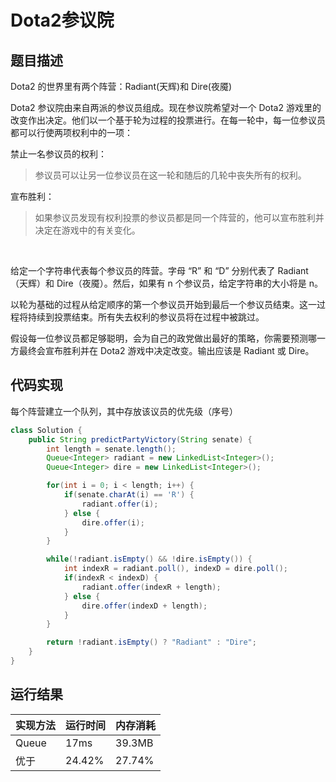 Dota2参议院
===
题目描述
---
Dota2 的世界里有两个阵营：Radiant(天辉)和 Dire(夜魇)

Dota2 参议院由来自两派的参议员组成。现在参议院希望对一个 Dota2 游戏里的改变作出决定。他们以一个基于轮为过程的投票进行。在每一轮中，每一位参议员都可以行使两项权利中的一项：

禁止一名参议员的权利：

>参议员可以让另一位参议员在这一轮和随后的几轮中丧失所有的权利。

宣布胜利：

>如果参议员发现有权利投票的参议员都是同一个阵营的，他可以宣布胜利并决定在游戏中的有关变化。

 

给定一个字符串代表每个参议员的阵营。字母 “R” 和 “D” 分别代表了 Radiant（天辉）和 Dire（夜魇）。然后，如果有 n 个参议员，给定字符串的大小将是 n。

以轮为基础的过程从给定顺序的第一个参议员开始到最后一个参议员结束。这一过程将持续到投票结束。所有失去权利的参议员将在过程中被跳过。

假设每一位参议员都足够聪明，会为自己的政党做出最好的策略，你需要预测哪一方最终会宣布胜利并在 Dota2 游戏中决定改变。输出应该是 Radiant 或 Dire。


代码实现
---
每个阵营建立一个队列，其中存放该议员的优先级（序号）

```java
class Solution {
    public String predictPartyVictory(String senate) {
        int length = senate.length();
        Queue<Integer> radiant = new LinkedList<Integer>();
        Queue<Integer> dire = new LinkedList<Integer>();

        for(int i = 0; i < length; i++) {
            if(senate.charAt(i) == 'R') {
                radiant.offer(i);
            } else {
                dire.offer(i);
            }
        }

        while(!radiant.isEmpty() && !dire.isEmpty()) {
            int indexR = radiant.poll(), indexD = dire.poll();
            if(indexR < indexD) {
                radiant.offer(indexR + length);
            } else {
                dire.offer(indexD + length);
            }
        }

        return !radiant.isEmpty() ? "Radiant" : "Dire";
    }
}
```


运行结果
---

|实现方法	|  运行时间  |  内存消耗|
|---|---|---|         
|Queue|17ms|39.3MB|
|优于|24.42%|27.74%|

